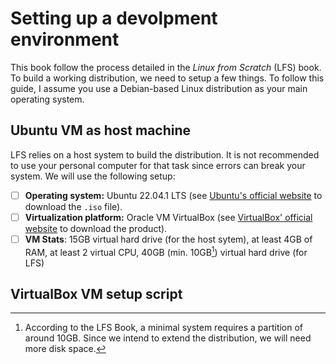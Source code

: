 # **Setting up a devolpment environment**

This book follow the process detailed in the *Linux from Scratch* (LFS) book. To build a working distribution, we need to setup a few things. To follow this guide, I assume you use a Debian-based Linux distribution as your main operating system.

## Ubuntu VM as host machine

LFS relies on a host system to build the distribution. It is not recommended to use your personal computer for that task since errors can break your system. We will use the following setup:

- [ ] **Operating system:** Ubuntu 22.04.1 LTS (see [Ubuntu's official website](https://ubuntu.com/download/desktop) to download the `.iso` file).
- [ ] **Virtualization platform:** Oracle VM VirtualBox (see [VirtualBox' official website](https://www.virtualbox.org) to download the product).
- [ ] **VM Stats**: 15GB virtual hard drive (for the host sytem), at least 4GB of RAM, at least 2 virtual CPU, 40GB (min. 10GB[^1]) virtual hard drive (for LFS)

## VirtualBox VM setup script

[^1]: According to the LFS Book, a minimal system requires a partition of around 10GB. Since we intend to extend the distribution, we will need more disk space.
